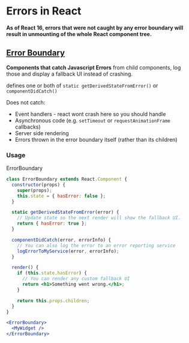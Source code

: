 # Errors in React

**As of React 16, errors that were not caught by any error boundary will result in unmounting of the whole React component tree.**

## [Error Boundary](https://reactjs.org/docs/error-boundaries.html) 

**Components that catch Javascript Errors** from child components, log those and display a fallback UI instead of crashing.

defines one or both of `static getDerivedStateFromError()` or `componentDidCatch()` 

Does not catch:

- Event handlers - react wont crash here so you should handle
- Asynchronous code (e.g. `setTimeout` or `requestAnimationFrame` callbacks)
- Server side rendering
- Errors thrown in the error boundary itself (rather than its children)

### Usage

ErrorBoundary

```jsx
class ErrorBoundary extends React.Component {
  constructor(props) {
    super(props);
    this.state = { hasError: false };
  }

  static getDerivedStateFromError(error) {
    // Update state so the next render will show the fallback UI.
    return { hasError: true };
  }

  componentDidCatch(error, errorInfo) {
    // You can also log the error to an error reporting service
    logErrorToMyService(error, errorInfo);
  }

  render() {
    if (this.state.hasError) {
      // You can render any custom fallback UI
      return <h1>Something went wrong.</h1>;
    }

    return this.props.children; 
  }
}
```



```jsx
<ErrorBoundary>
  <MyWidget />
</ErrorBoundary>
```

